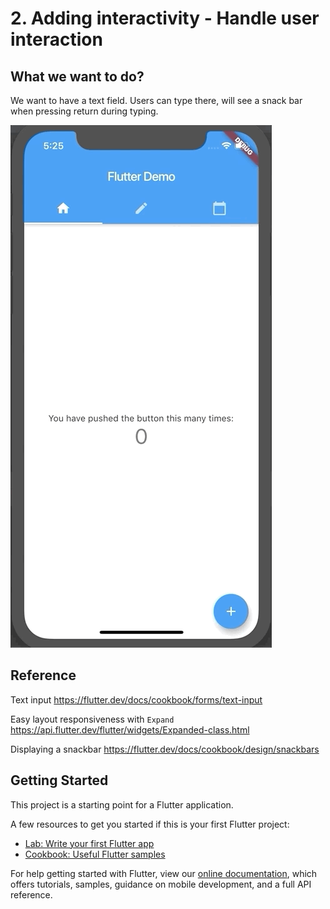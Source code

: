 # 2. Adding interactivity - Handle user interaction

## What we want to do?

We want to have a text field. Users can type there, will see a snack bar when pressing return during typing.

![Screenshot](screenshot-step2.gif)

## Reference

Text input
https://flutter.dev/docs/cookbook/forms/text-input

Easy layout responsiveness with `Expand`
https://api.flutter.dev/flutter/widgets/Expanded-class.html

Displaying a snackbar
https://flutter.dev/docs/cookbook/design/snackbars

## Getting Started

This project is a starting point for a Flutter application.

A few resources to get you started if this is your first Flutter project:

- [Lab: Write your first Flutter app](https://flutter.dev/docs/get-started/codelab)
- [Cookbook: Useful Flutter samples](https://flutter.dev/docs/cookbook)

For help getting started with Flutter, view our
[online documentation](https://flutter.dev/docs), which offers tutorials,
samples, guidance on mobile development, and a full API reference.
